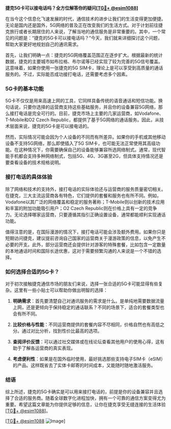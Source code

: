 **捷克5G卡可以接电话吗？全方位解答你的疑问[[TG💪+ @esim1088](https://t.me/s/esim1088)]**

在当今这个信息化飞速发展的时代，通信技术的进步让我们的生活变得更加便捷。无论是国内还是国外，5G网络的普及正在改变我们的生活方式。对于计划前往捷克旅行或者长期居住的人来说，了解当地的通信服务是非常重要的。其中，一个常见的问题是：“捷克的5G卡可以接电话吗？”今天，我们就来详细探讨这个问题，帮助大家更好地规划自己的通讯需求。

首先，让我们明确一点：捷克的5G网络覆盖范围正在逐步扩大。根据最新的统计数据，捷克的主要城市如布拉格、布尔诺等已经实现了较为完善的5G信号覆盖。这意味着，如果你使用一张捷克的5G SIM卡，理论上是可以享受到高质量的通话服务的。不过，实际能否成功接打电话，还需要考虑多个因素。

### 5G卡的基本功能

5G卡不仅仅是用来高速上网的工具，它同样具备传统的语音通话和短信功能。换句话说，只要你选择的运营商支持这些基础服务，并且你的设备兼容5G网络，那么接打电话是完全可行的。目前，捷克市场上主要的几家运营商，如Vodafone、T-Mobile和O2 Czech Republic，都提供了基于5G网络的通话服务。因此，从技术层面来说，捷克的5G卡是可以接电话的。

然而，实际情况可能会因为个人设备的不同而有所差异。如果你的手机或其他移动设备不支持5G网络，那么即使插入了5G SIM卡，也可能无法正常使用其高级功能。在这种情况下，你需要确保自己的设备能够兼容所选网络制式。通常，现代智能手机都会支持多种网络制式，包括5G、4G、3G甚至2G，但具体支持情况还是要查看设备的技术规格说明。

### 接打电话的具体体验

除了网络和技术的支持外，接打电话的实际体验还与运营商的服务质量密切相关。在捷克，三大主流运营商各有特色，它们提供的套餐和服务也有所不同。例如，Vodafone以其广泛的网络覆盖和稳定的服务著称；T-Mobile则以创新的技术应用和丰富的附加功能吸引用户；O2 Czech Republic则在价格上具有一定的竞争力。无论选择哪家运营商，只要遵循其指引正确设置设备，通常都能顺利实现通话功能。

值得注意的是，在国际漫游的情况下，接打电话可能会涉及额外费用。如果你只是短期访问捷克，建议提前咨询自己国家的运营商关于漫游政策的信息，以免产生不必要的开支。此外，部分运营商还会提供针对游客的特殊套餐，比如包含一定数量的本地通话时间和国际长途优惠，这对于需要频繁沟通的人来说是一个不错的选择。

### 如何选择合适的5G卡？

对于初次接触捷克通信市场的朋友们来说，选择一张合适的5G卡可能显得有些复杂。这里有一些小贴士可以帮助你做出明智的选择：

1. **明确需求**：首先要清楚自己对通讯服务的需求是什么。是单纯地需要数据流量上网，还是更倾向于保持稳定的通话联系？不同的场景下，适合的套餐类型也会有所不同。
   
2. **比较价格与性能**：不同运营商提供的套餐内容不尽相同，价格自然也有高低之分。通过对比分析，找到性价比最高的选项。

3. **查阅评价反馈**：可以通过社交媒体或在线论坛查看其他用户的使用心得，这有助于了解各运营商的真实表现。

4. **考虑便利性**：如果是在国外临时使用，最好挑选那些支持电子SIM卡（eSIM）的产品。这样既省去了实体卡邮寄的时间成本，又能随时随地激活服务。

### 结语

综上所述，捷克的5G卡确实是可以用来接打电话的，前提是你的设备兼容并且选择了合适的服务商。随着全球数字化进程加快，拥有一个可靠的通信方案变得尤为重要。希望这篇文章能为你提供足够的信息，让你在捷克享受无缝连接的生活体验[[TG💪+ @esim1088](https://t.me/s/esim1088)]。

[[TG💪+ @esim1088](https://t.me/s/esim1088) ![Image](https://i.postimg.cc/4NQfJmqS/Snipaste-2025-05-13-00-14-12.png)]
